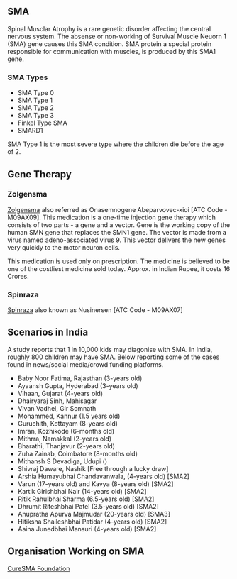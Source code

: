 
SMA
----
Spinal Musclar Atrophy is a rare genetic disorder affecting the central nervous system. The absense or non-working of Survival Muscle Neuorn 1 (SMA) gene causes this SMA condition. SMA protein a special protein responsible for communication with muscles, is produced by this SMA1 gene. 

### SMA Types
- SMA Type 0
- SMA Type 1
- SMA Type 2
- SMA Type 3
- Finkel Type SMA
- SMARD1

SMA Type 1 is the most severe type where the children die before the age of 2. 

Gene Therapy
--------------

### Zolgensma
[Zolgensma](https://www.kegg.jp/entry/D11559) also referred as Onasemnogene Abeparvovec-xioi [ATC Code - M09AX09]. This medication is a one-time injection gene therapy which consists of two parts - a gene and a vector. 
Gene is the working copy of the human SMN gene that replaces the SMN1 gene. The vector is made from a virus named adeno-associated virus 9. This vector delivers the new genes 
very quickly to the motor neuron cells.

This medication is used only on prescription. The medicine is believed to be one of the costliest medicine sold today. Approx. in Indian Rupee, it costs 16 Crores.

### Spinraza
[Spinraza](https://www.kegg.jp/entry/DG02002) also known as Nusinersen [ATC Code - 	M09AX07] 

Scenarios in India
-------------------
A study reports that 1 in 10,000 kids may diagonise with SMA. In India, roughly 800 children may have SMA. Below reporting some of the cases found in news/social media/crowd funding platforms.

- Baby Noor Fatima, Rajasthan (3-years old)
- Ayaansh Gupta, Hyderabad (3-years old)
- Vihaan, Gujarat (4-years old)
- Dhairyaraj Sinh, Mahisagar 
- Vivan Vadhel, Gir Somnath
- Mohammed, Kannur (1.5 years old)
- Guruchith, Kottayam (8-years old)
- Imran, Kozhikode (6-months old) 
- Mithrra, Namakkal (2-years old)
- Bharathi, Thanjavur (2-years old)
- Zuha Zainab, Coimbatore (8-months old)
- Mithansh S Devadiga, Udupi ()
- Shivraj Daware, Nashik [Free through a lucky draw]
- Arshia Humayubhai Chandavanwala, (4-years old) [SMA2]
- Varun (17-years old) and Kavya (8-years old) [SMA2]
- Kartik Girishbhai Nair (14-years old) [SMA2]
- Ritik Rahulbhai Sharma (6.5-years old) [SMA2]
- Dhrumit Riteshbhai Patel (3.5-years old) [SMA2]
- Anupratha Apurva Majmudar (20-years old) [SMA3]
- Hitiksha Shaileshbhai Patidar (4-years old) [SMA2]
- Aaina Junedbhai Mansuri (4-years old) [SMA2]

Organisation Working on SMA
----------------------------

[CureSMA Foundation](https://www.curesmaindia.org/)

